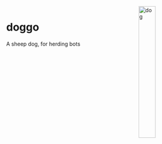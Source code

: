 <img align="right" width="30%" height="30%" src="https://i.ibb.co/r6xTVCd/dog.png" alt="dog" border="0">

# doggo
A sheep dog, for herding bots
